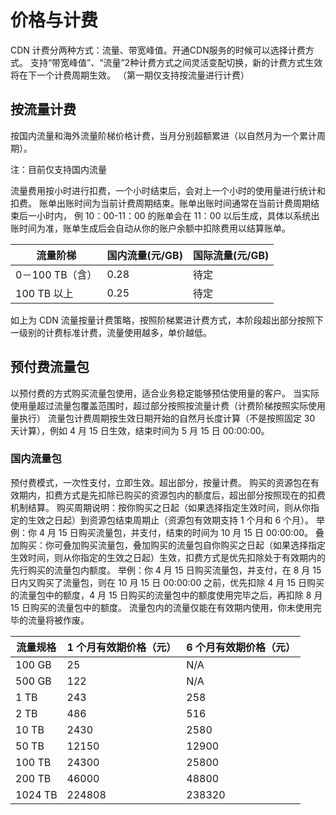 # 价格与计费
CDN 计费分两种方式：流量、带宽峰值。开通CDN服务的时候可以选择计费方式。 支持“带宽峰值”、“流量”2种计费方式之间灵活变配切换，新的计费方式生效将在下一个计费周期生效。 （第一期仅支持按流量进行计费）

## 按流量计费

按国内流量和海外流量阶梯价格计费，当月分别超额累进（以自然月为一个累计周期）。

注：目前仅支持国内流量

流量费用按小时进行扣费，一个小时结束后，会对上一个小时的使用量进行统计和扣费。 账单出账时间为当前计费周期结束。账单出账时间通常在当前计费周期结束后一小时内， 例 10：00-11：00 的账单会在 11：00 以后生成，具体以系统出账时间为准，账单生成后会自动从你的账户余额中扣除费用以结算账单。

|     流量阶梯    | 国内流量(元/GB) | 国际流量(元/GB) |
|-----------------|-----------------|-----------------|
| 0－100 TB（含） |            0.28 | 待定            |
| 100 TB 以上     |            0.25 | 待定            |


如上为 CDN 流量按量计费策略，按照阶梯累进计费方式，本阶段超出部分按照下一级别的计费标准计费，流量使用越多，单价越低。

## 预付费流量包

以预付费的方式购买流量包使用，适合业务稳定能够预估使用量的客户。 当实际使用量超过流量包覆盖范围时，超过部分按照按流量计费（计费阶梯按照实际使用量执行）
流量包计费周期按生效日期开始的自然月长度计算（不是按照固定 30 天计算），例如 4 月 15 日生效，结束时间为 5 月 15 日 00:00:00。

### 国内流量包
预付费模式，一次性支付，立即生效。超出部分，按量计费。 购买的资源包在有效期内，扣费方式是先扣除已购买的资源包内的额度后，超出部分按照现在的扣费机制结算。
购买周期说明：按你购买之日起（如果选择指定生效时间，则从你指定的生效之日起）到资源包结束周期止（资源包有效期支持 1 个月和 6 个月）。
举例：你 4 月 15 日购买流量包，并支付，结束的时间为 10 月 15 日 00:00:00。
叠加购买：你可叠加购买流量包，叠加购买的流量包自你购买之日起（如果选择指定生效时间，则从你指定的生效之日起）生效，扣费方式是优先扣除处于有效期内的先行购买的流量包内额度。
举例：你 4 月 15 日购买流量包，并支付，在 8 月 15 日内又购买了流量包，则在 10 月 15 日 00:00:00 之前，优先扣除 4 月 15 日购买的流量包中的额度，4 月 15 日购买的流量包中的额度使用完毕之后，再扣除 8 月 15 日购买的流量包中的额度。
流量包内的流量仅能在有效期内使用，你未使用完毕的流量将被作废。

| 流量规格 | 1 个月有效期价格（元） | 6 个月有效期价格（元） |
|----------|------------------------|------------------------|
| 100 GB   |                     25 | N/A                    |
| 500 GB   |                    122 | N/A                    |
| 1 TB     |                    243 | 258                    |
| 2 TB     |                    486 | 516                    |
| 10 TB    |                   2430 | 2580                   |
| 50 TB    |                  12150 | 12900                  |
| 100 TB   |                  24300 | 25800                  |
| 200 TB   |                  46000 | 48800                  |
| 1024 TB  |                 224808 | 238320                 |